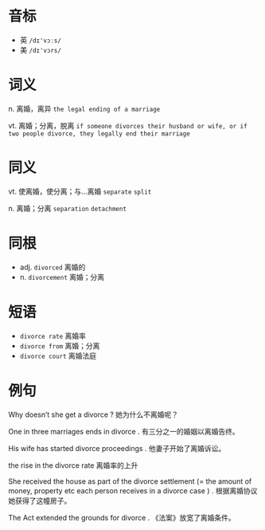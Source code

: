 # 音标

- 英 `/dɪ'vɔːs/`
- 美 `/dɪ'vɔrs/`

# 词义

n. 离婚，离异
`the legal ending of a marriage`

vt. 离婚；分离，脱离
`if someone divorces their husband or wife, or if two people divorce, they legally end their marriage`

# 同义

vt. 使离婚，使分离；与…离婚
`separate` `split`

n. 离婚；分离
`separation` `detachment`

# 同根

- adj. `divorced` 离婚的
- n. `divorcement` 离婚；分离

# 短语

- `divorce rate` 离婚率
- `divorce from` 离婚；分离
- `divorce court` 离婚法庭

# 例句

Why doesn’t she get a divorce ?
她为什么不离婚呢？

One in three marriages ends in divorce .
有三分之一的婚姻以离婚告终。

His wife has started divorce proceedings .
他妻子开始了离婚诉讼。

the rise in the divorce rate
离婚率的上升

She received the house as part of the divorce settlement (= the amount of money, property etc each person receives in a divorce case ) .
根据离婚协议她获得了这幢房子。

The Act extended the grounds for divorce .
《法案》放宽了离婚条件。


